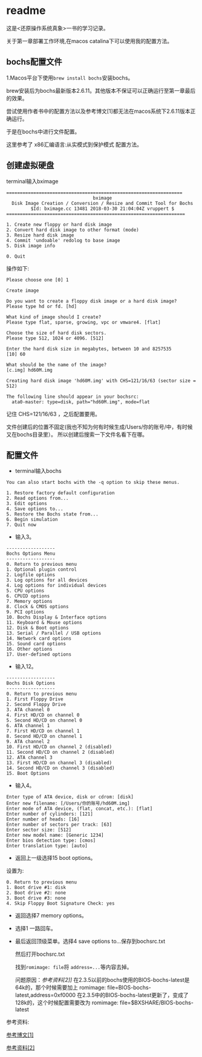 # readme

这是<还原操作系统真象>一书的学习记录。

关于第一章部署工作环境,在macos catalina下可以使用我的配置方法。

## bochs配置文件

1.Macos平台下使用`brew install bochs`安装bochs。

brew安装后为bochs最新版本2.6.11。其他版本不保证可以正确运行至第一章最后的效果。

尝试使用作者书中的配置方法以及参考博文[1]都无法在macos系统下2.6.11版本正确运行。

于是在bochs中进行文件配置。

这里参考了 x86汇编语言:从实模式到保护模式 配置方法。

## 创建虚拟硬盘

terminal输入bximage

```
=================================================================
                                bximage
  Disk Image Creation / Conversion / Resize and Commit Tool for Bochs
         $Id: bximage.cc 13481 2018-03-30 21:04:04Z vruppert $
==================================================================

1. Create new floppy or hard disk image
2. Convert hard disk image to other format (mode)
3. Resize hard disk image
4. Commit 'undoable' redolog to base image
5. Disk image info

0. Quit
```

操作如下:

```
Please choose one [0] 1

Create image

Do you want to create a floppy disk image or a hard disk image?
Please type hd or fd. [hd]

What kind of image should I create?
Please type flat, sparse, growing, vpc or vmware4. [flat]

Choose the size of hard disk sectors.
Please type 512, 1024 or 4096. [512]

Enter the hard disk size in megabytes, between 10 and 8257535
[10] 60

What should be the name of the image?
[c.img] hd60M.img

Creating hard disk image 'hd60M.img' with CHS=121/16/63 (sector size = 512)

The following line should appear in your bochsrc:
  ata0-master: type=disk, path="hd60M.img", mode=flat
```

记住 CHS=121/16/63 ，之后配置要用。

文件创建后的位置不固定(我也不知为何有时候生成/Users/你的账号/中，有时候又在bochs目录里）。 所以创建后搜索一下文件名看下在哪。

## 配置文件

- terminal输入bochs

```
You can also start bochs with the -q option to skip these menus.

1. Restore factory default configuration
2. Read options from...
3. Edit options
4. Save options to...
5. Restore the Bochs state from...
6. Begin simulation
7. Quit now
```

- 输入3。

```
------------------
Bochs Options Menu
------------------
0. Return to previous menu
1. Optional plugin control
2. Logfile options
3. Log options for all devices
4. Log options for individual devices
5. CPU options
6. CPUID options
7. Memory options
8. Clock & CMOS options
9. PCI options
10. Bochs Display & Interface options
11. Keyboard & Mouse options
12. Disk & Boot options
13. Serial / Parallel / USB options
14. Network card options
15. Sound card options
16. Other options
17. User-defined options
```

- 输入12。

```
------------------
Bochs Disk Options
------------------
0. Return to previous menu
1. First Floppy Drive
2. Second Floppy Drive
3. ATA channel 0
4. First HD/CD on channel 0
5. Second HD/CD on channel 0
6. ATA channel 1
7. First HD/CD on channel 1
8. Second HD/CD on channel 1
9. ATA channel 2
10. First HD/CD on channel 2 (disabled)
11. Second HD/CD on channel 2 (disabled)
12. ATA channel 3
13. First HD/CD on channel 3 (disabled)
14. Second HD/CD on channel 3 (disabled)
15. Boot Options
```

- 输入4。

```
Enter type of ATA device, disk or cdrom: [disk]
Enter new filename: [/Users/你的账号/hd60M.img]
Enter mode of ATA device, (flat, concat, etc.): [flat]
Enter number of cylinders: [121]
Enter number of heads: [16]
Enter number of sectors per track: [63]
Enter sector size: [512]
Enter new model name: [Generic 1234]
Enter bios detection type: [cmos]
Enter translation type: [auto]
```

- 返回上一级选择15 boot options。

设置为:

```
0. Return to previous menu
1. Boot drive #1: disk
2. Boot drive #2: none
3. Boot drive #3: none
4. Skip Floppy Boot Signature Check: yes
```

- 返回选择7 memory options。

- 选择1  一路回车。

- 最后返回顶级菜单。选择4 save options to...保存到bochsrc.txt

  然后打开bochsrc.txt

  找到`romimage: file`将 `address=...`等内容去掉。

  问题原因：*参考资料[2]]*
  在2.3.5以前的bochs使用的BIOS-bochs-latest是64k的，那个时候需要加上
  romimage: file=BIOS-bochs-latest,address=0xf0000
  在2.3.5中的BIOS-bochs-latest更新了，变成了128k的，这个时候配置需要改为
  romimage: file=$BXSHARE/BIOS-bochs-latest

参考资料:

[参考博文[1]]([http://imushan.com/2018/07/11/os/Bochs%E5%AD%A6%E4%B9%A0-%E5%AE%89%E8%A3%85%E9%85%8D%E7%BD%AE%E7%AF%87/](http://imushan.com/2018/07/11/os/Bochs学习-安装配置篇/))

[参考资料[2]](https://www.it610.com/article/5523805.htm)

